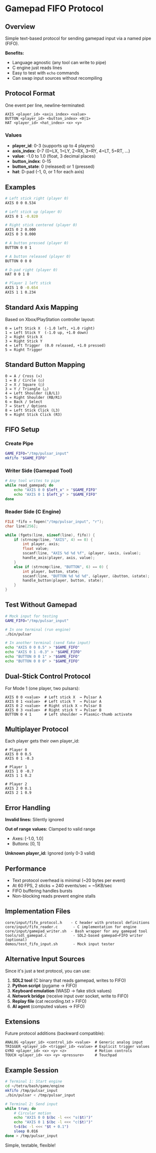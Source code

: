 # Gamepad FIFO Protocol

## Overview

Simple text-based protocol for sending gamepad input via a named pipe (FIFO).

**Benefits:**
- Language agnostic (any tool can write to pipe)
- C engine just reads lines
- Easy to test with `echo` commands
- Can swap input sources without recompiling

## Protocol Format

One event per line, newline-terminated:

```
AXIS <player_id> <axis_index> <value>
BUTTON <player_id> <button_index> <0|1>
HAT <player_id> <hat_index> <x> <y>
```

### Values

- **player_id**: 0-3 (supports up to 4 players)
- **axis_index**: 0-7 (0=LX, 1=LY, 2=RX, 3=RY, 4=LT, 5=RT, ...)
- **value**: -1.0 to 1.0 (float, 3 decimal places)
- **button_index**: 0-15
- **button_state**: 0 (released) or 1 (pressed)
- **hat**: D-pad (-1, 0, or 1 for each axis)

## Examples

```bash
# Left stick right (player 0)
AXIS 0 0 0.534

# Left stick up (player 0)
AXIS 0 1 -0.820

# Right stick centered (player 0)
AXIS 0 2 0.000
AXIS 0 3 0.000

# A button pressed (player 0)
BUTTON 0 0 1

# A button released (player 0)
BUTTON 0 0 0

# D-pad right (player 0)
HAT 0 0 1 0

# Player 1 left stick
AXIS 1 0 -0.654
AXIS 1 1 0.234
```

## Standard Axis Mapping

Based on Xbox/PlayStation controller layout:

```
0 = Left Stick X  (-1.0 left, +1.0 right)
1 = Left Stick Y  (-1.0 up, +1.0 down)
2 = Right Stick X
3 = Right Stick Y
4 = Left Trigger  (0.0 released, +1.0 pressed)
5 = Right Trigger
```

## Standard Button Mapping

```
0 = A / Cross (✕)
1 = B / Circle (○)
2 = X / Square (□)
3 = Y / Triangle (△)
4 = Left Shoulder (LB/L1)
5 = Right Shoulder (RB/R1)
6 = Back / Select
7 = Start / Options
8 = Left Stick Click (L3)
9 = Right Stick Click (R3)
```

## FIFO Setup

### Create Pipe

```bash
GAME_FIFO="/tmp/pulsar_input"
mkfifo "$GAME_FIFO"
```

### Writer Side (Gamepad Tool)

```bash
# Any tool writes to pipe
while read_gamepad; do
    echo "AXIS 0 0 $left_x" > "$GAME_FIFO"
    echo "AXIS 0 1 $left_y" > "$GAME_FIFO"
done
```

### Reader Side (C Engine)

```c
FILE *fifo = fopen("/tmp/pulsar_input", "r");
char line[256];

while (fgets(line, sizeof(line), fifo)) {
    if (strncmp(line, "AXIS", 4) == 0) {
        int player, axis;
        float value;
        sscanf(line, "AXIS %d %d %f", &player, &axis, &value);
        handle_axis(player, axis, value);
    }
    else if (strncmp(line, "BUTTON", 6) == 0) {
        int player, button, state;
        sscanf(line, "BUTTON %d %d %d", &player, &button, &state);
        handle_button(player, button, state);
    }
}
```

## Test Without Gamepad

```bash
# Mock input for testing
GAME_FIFO="/tmp/pulsar_input"

# In one terminal (run engine)
./bin/pulsar

# In another terminal (send fake input)
echo "AXIS 0 0 0.5" > "$GAME_FIFO"
echo "AXIS 0 1 -0.3" > "$GAME_FIFO"
echo "BUTTON 0 0 1" > "$GAME_FIFO"
echo "BUTTON 0 0 0" > "$GAME_FIFO"
```

## Dual-Stick Control Protocol

For Mode 1 (one player, two pulsars):

```
AXIS 0 0 <value>  # Left stick X  → Pulsar A
AXIS 0 1 <value>  # Left stick Y  → Pulsar A
AXIS 0 2 <value>  # Right stick X → Pulsar B
AXIS 0 3 <value>  # Right stick Y → Pulsar B
BUTTON 0 4 1      # Left shoulder → Plasmic-thumb activate
```

## Multiplayer Protocol

Each player gets their own player_id:

```
# Player 0
AXIS 0 0 0.5
AXIS 0 1 -0.3

# Player 1
AXIS 1 0 -0.7
AXIS 1 1 0.2

# Player 2
AXIS 2 0 0.1
AXIS 2 1 0.9
```

## Error Handling

**Invalid lines:** Silently ignored

**Out of range values:** Clamped to valid range
- Axes: [-1.0, 1.0]
- Buttons: [0, 1]

**Unknown player_id:** Ignored (only 0-3 valid)

## Performance

- Text protocol overhead is minimal (~20 bytes per event)
- At 60 FPS, 2 sticks = 240 events/sec = ~5KB/sec
- FIFO buffering handles bursts
- Non-blocking reads prevent engine stalls

## Implementation Files

```
core/input/fifo_protocol.h    - C header with protocol definitions
core/input/fifo_reader.c       - C implementation for engine
core/input/gamepad_writer.sh  - Bash wrapper for any gamepad tool
tools/sdl_gamepad.c            - SDL2-based gamepad→FIFO writer (optional)
demos/test_fifo_input.sh       - Mock input tester
```

## Alternative Input Sources

Since it's just a text protocol, you can use:

1. **SDL2 tool** (C binary that reads gamepad, writes to FIFO)
2. **Python script** (pygame → FIFO)
3. **Keyboard emulation** (WASD → fake stick values)
4. **Network bridge** (receive input over socket, write to FIFO)
5. **Replay file** (cat recording.txt > FIFO)
6. **AI agent** (computed values → FIFO)

## Extensions

Future protocol additions (backward compatible):

```
ANALOG <player_id> <control_id> <value>  # Generic analog input
TRIGGER <player_id> <trigger_id> <value> # Explicit trigger values
GYRO <player_id> <x> <y> <z>             # Motion controls
TOUCH <player_id> <x> <y> <pressure>     # Touchpad
```

## Example Session

```bash
# Terminal 1: Start engine
cd ~/tetra/bash/game/engine
mkfifo /tmp/pulsar_input
./bin/pulsar < /tmp/pulsar_input

# Terminal 2: Send input
while true; do
    # Circular motion
    echo "AXIS 0 0 $(bc -l <<< "s($t)")"
    echo "AXIS 0 1 $(bc -l <<< "c($t)")"
    t=$(bc -l <<< "$t + 0.1")
    sleep 0.016
done > /tmp/pulsar_input
```

Simple, testable, flexible!
